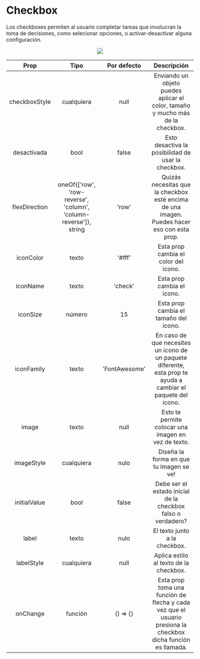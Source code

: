 # Checkbox

Los checkboxes permiten al usuario completar tareas que involucran la toma de decisiones, como selecionar opciones, o activar-desactivar alguna configuración.

<p align="center">
  <img src="https://i.imgur.com/Vnyf1pJ.png" />
</p>

|     Prop      |                               Tipo                                |  Por defecto  |                                                  Descripción                                                  |
| :-----------: | :---------------------------------------------------------------: | :-----------: | :-----------------------------------------------------------------------------------------------------------: |
| checkboxStyle |                            cualquiera                             |     null      |                Enviando un objeto puedes aplicar el color, tamaño y mucho más de la checkbox.                 |
|  desactivada  |                               bool                                |     false     |                              Esto desactiva la posibilidad de usar la checkbox.                               |
| flexDirection | oneOf(['row', 'row-reverse', 'column', 'column-reverse']), string |     'row'     |          Quizás necesitas que la checkbox esté encima de una imagen. Puedes hacer eso con esta prop.          |
|   iconColor   |                               texto                               |    '#fff'     |                                     Esta prop cambia el color del icono.                                      |
|   iconName    |                               texto                               |    'check'    |                                          Esta prop cambia el icono.                                           |
|   iconSize    |                              número                               |      15       |                                     Esta prop cambia el tamaño del icono.                                     |
|  iconFamily   |                               texto                               | 'FontAwesome' | En caso de que necesites un icono de un paquete diferente, esta prop te ayuda a cambiar el paquete del icono. |
|     image     |                               texto                               |     null      |                              Esto te permite colocar una imagen en vez de texto.                              |
|  imageStyle   |                            cualquiera                             |     nulo      |                                    Diseña la forma en que tu imagen se ve!                                    |
| initialValue  |                               bool                                |     false     |                         Debe ser el estado inicial de la checkbox falso o verdadero?                          |
|     label     |                               texto                               |     nulo      |                                         El texto junto a la checkbox.                                         |
|  labelStyle   |                            cualquiera                             |     null      |                                    Aplica estilo al texto de la checkbox.                                     |
|   onChange    |                              función                              |   () => {}    | Esta prop toma una función de flecha y cada vez que el usuario presiona la checkbox dicha función es llamada. |
